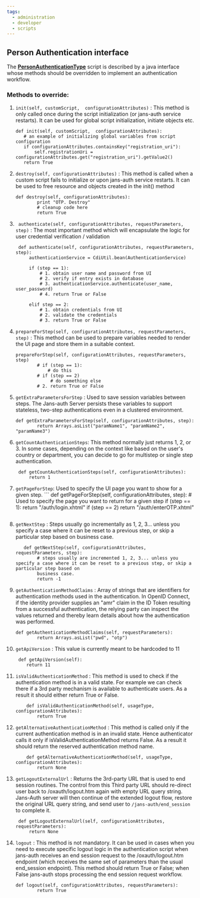 ```yaml
---
tags:
  - administration
  - developer
  - scripts
---
```




## Person Authentication interface
The **[PersonAuthenticationType](https://github.com/JanssenProject/jans/blob/main/jans-core/script/src/main/java/io/jans/model/custom/script/type/auth/PersonAuthenticationType.java)** script is described by a java interface whose methods should be overridden to implement an authentication workflow.

### Methods to override:
1. `init(self, customScript,  configurationAttributes)` :  This method is only called once during the script initialization (or jans-auth service restarts). It can be used for global script initialization, initiate objects etc.
     ```
    def init(self, customScript,  configurationAttributes):
        # an example of initializing global variables from script configuration
        if configurationAttributes.containsKey("registration_uri"):
            self.registrationUri = configurationAttributes.get("registration_uri").getValue2()
        return True   
   ```

2. `destroy(self, configurationAttributes)` : This method is called when a custom script fails to initialize or upon jans-auth service restarts. It can be used to free resource and objects created in the init() method
	```
	def destroy(self, configurationAttributes):
	        print "OTP. Destroy"
	        # cleanup code here
	        return True
	```

3. ` authenticate(self, configurationAttributes, requestParameters, step)` : The most important method which will encapsulate the logic for user credential verification / validation 
   ```
    def authenticate(self, configurationAttributes, requestParameters, step):
        authenticationService = CdiUtil.bean(AuthenticationService)

        if (step == 1):
            # 1. obtain user name and password from UI
            # 2. verify if entry exists in database
            # 3. authenticationService.authenticate(user_name, user_password)
            # 4. return True or False

        elif step == 2:
            # 1. obtain credentials from UI
            # 2. validate the credentials
            # 3. return True or False
   ```

     
4. `prepareForStep(self, configurationAttributes, requestParameters, step)` : This method can be used to prepare variables needed to render the UI page and store them in a suitable context. 

	```
	prepareForStep(self, configurationAttributes, requestParameters, step)
	        # if (step == 1):
	            # do this
	        # if (step == 2)
	             # do something else
	        # 2. return True or False
	 ```       

5.    `getExtraParametersForStep` :  Used to save session variables between steps.  The Jans-auth Server persists these variables to support stateless, two-step authentications even in a clustered environment.
		```
	   def getExtraParametersForStep(self, configurationAttributes, step):
		        return Arrays.asList("paramName1", "paramName2", "paramName3")
		```
6. `getCountAuthenticationSteps`: This method normally just returns 1, 2, or 3. In some cases, depending on the context like based on the user's country or department, you can decide to go for multistep or single step authentication.
	  ``` 
	   def getCountAuthenticationSteps(self, configurationAttributes):
	       return 1
	```
7. `getPageForStep`:  Used to specify the UI page you want to show for a given step.
		```
		    def getPageForStep(self, configurationAttributes, step):
		        # Used to specify the page you want to return for a given step
		        if (step == 1):
		          return "/auth/login.xhtml"
		        if (step == 2)
		          return "/auth/enterOTP.xhtml"
	```
8. `getNextStep` : Steps usually go incrementally as 1, 2, 3... unless you specify a case where it can be reset to a previous step, or skip a particular step based on business case.
	```
	   def getNextStep(self, configurationAttributes, requestParameters, step):
	        # steps usually are incremented 1, 2, 3... unless you specify a case where it can be reset to a previous step, or skip a particular step based on 
	        business case.
	        return -1
	```
9.   `getAuthenticationMethodClaims` :   Array of strings that are identifiers for authentication methods used in the authentication. In OpenID Connect, if the identity provider supplies an "amr" claim in the ID Token resulting from a successful authentication, the relying party can inspect the values returned and thereby learn details about how the authentication was performed.
		```
		def getAuthenticationMethodClaims(self, requestParameters):
		        return Arrays.asList("pwd", "otp")
		```        
10.    `getApiVersion` : This value is currently meant to be hardcoded to 11
     
		```
		 def getApiVersion(self):   
		    return 11
		```
11. `isValidAuthenticationMethod` : This method is used to check if the authentication method is in a valid state. For example we can check there if a 3rd party mechanism is available to authenticate users. As a result it should either return True or False.
	```
	    def isValidAuthenticationMethod(self, usageType, configurationAttributes):
	        return True
	```
12. `getAlternativeAuthenticationMethod` : This method is called only if the current authentication method is in an invalid state. Hence authenticator calls it only if isValidAuthenticationMethod returns False. As a result it should return the reserved authentication method name. 
	```
	    def getAlternativeAuthenticationMethod(self, usageType, configurationAttributes):
	        return None
	```

13.  `getLogoutExternalUrl` : Returns the 3rd-party URL that is used to end session routines. The control from this Third party URL should re-direct user back to /oxauth/logout.htm again with empty URL query string. Jans-Auth server will then continue of the extended logout flow, restore the original URL query string, and send user to `/jans-auth/end_session` to complete it.
		```   
		 def getLogoutExternalUrl(self, configurationAttributes, requestParameters):
		     return None
		```
14. `logout` : This method is not mandatory. It can be used in cases when you need to execute specific logout logic in the authentication script when jans-auth receives an end session request to the /oxauth/logout.htm endpoint (which receives the same set of parameters than the usual end_session endpoint). This method should return True or False; when False jans-auth stops processing the end session request workflow.
	```
	def logout(self, configurationAttributes, requestParameters):
	        return True 
	```